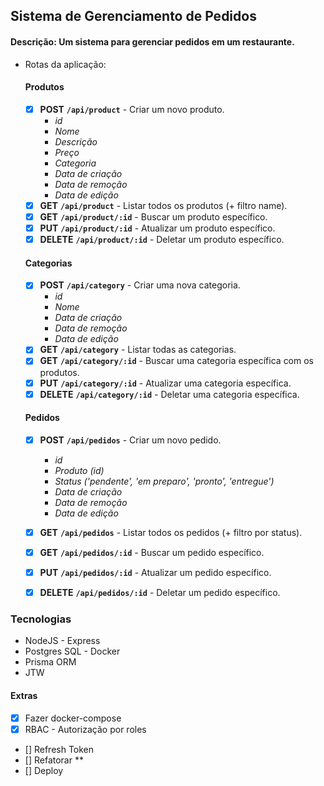 ## Sistema de Gerenciamento de Pedidos

#### Descrição: Um sistema para gerenciar pedidos em um restaurante.    
- Rotas da aplicação:
  #### Produtos
  - [x] **POST** **`/api/product`** - Criar um novo produto.
    - *id*
    - *Nome*
    - *Descrição*
    - *Preço*
    - *Categoria*
    - *Data de criação*
    - *Data de remoção*
    - *Data de edição*
  - [x] **GET** **`/api/product`** - Listar todos os produtos (+ filtro name).
  - [x] **GET** **`/api/product/:id`** - Buscar um produto específico.
  - [x] **PUT** **`/api/product/:id`** - Atualizar um produto específico.
  - [x] **DELETE** **`/api/product/:id`** - Deletar um produto específico.

  #### Categorias
  - [x] **POST** **`/api/category`** - Criar uma nova categoria.
    - *id*
    - *Nome*
    - *Data de criação*
    - *Data de remoção*
    - *Data de edição*
  - [x] **GET** **`/api/category`** - Listar todas as categorias.
  - [x] **GET** **`/api/category/:id`** - Buscar uma categoria específica com os produtos.
  - [x] **PUT** **`/api/category/:id`** - Atualizar uma categoria específica.
  - [x] **DELETE** **`/api/category/:id`** - Deletar uma categoria específica.

  #### Pedidos
  - [x] **POST** **`/api/pedidos`** - Criar um novo pedido.
    - *id*
    - *Produto (id)*
    - *Status ('pendente', 'em preparo', 'pronto', 'entregue')*
    - *Data de criação*
    - *Data de remoção*
    - *Data de edição*
  - [x] **GET** **`/api/pedidos`** - Listar todos os pedidos (+ filtro por status).
  - [x] **GET** **`/api/pedidos/:id`** - Buscar um pedido específico.
  - [x] **PUT** **`/api/pedidos/:id`** - Atualizar um pedido específico.
  - [x] **DELETE** **`/api/pedidos/:id`** - Deletar um pedido específico.


### Tecnologias

- NodeJS - Express
- Postgres SQL - Docker
- Prisma ORM
- JTW

#### Extras
- [x] Fazer docker-compose
- [x] RBAC - Autorização por roles
- [] Refresh Token
- [] Refatorar **
- [] Deploy